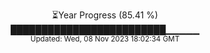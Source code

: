 <p align="center">
⏳Year Progress (85.41 %) <br>
█████████████████████████▁▁▁▁▁ <br>
<sub>Updated: Wed, 08 Nov 2023 18:02:34 GMT</sub>
</p>

